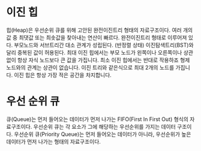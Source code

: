 # 이진 힙
힙(Heap)은 우선순위 큐를 위해 고안된 완전이진트리 형태의 자료구조이다.
여러 개의 값 중 최댓값 또는 최솟값을 찾아내는 연산이 빠르다.
완전이진트리 형태로 이루어져 있다.
부모노드와 서브트리간 대소 관계가 성립된다. (반정렬 상태)
이진탐색트리(BST)와 달리 중복된 값이 허용된다.
최대 이진 힙에서는 부모 노드가 왼쪽이나 오른쪽이나 상관없이 항상 자식 노드보다 큰 값을 가집니다.
최소 이진 힙에서는 반대로 작용하죠 형제 노드와의 관계는 상관이 없습니다.
이진 트리와 같은식으로 최대 2개의 노드를 가집니다.
이진 힙은 항상 가장 적은 공간을 차지합니다.
 
# 우선 순위 큐
큐(Queue)는 먼저 들어오는 데이터가 먼저 나가는 FIFO(First In First Out) 형식의 자료구조이다.
우선순위 큐는 각 요소가 그에 해당하는 우선순위를 가지는 데이터 구조이다.
우선순위 큐(Priority Queue)는 먼저 들어오는 데이터가 아니라, 우선순위가 높은 데이터가 먼저 나가는 형태의 자료구조이다.
 
